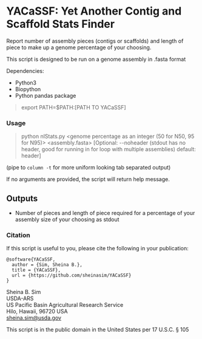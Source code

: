 # YACaSSF: Yet Another Contig and Scaffold Stats Finder 
Report number of assembly pieces (contigs or scaffolds) and length of piece to make up a genome percentage of your choosing.

This script is designed to be run on a genome assembly in .fasta format 

Dependencies:

* Python3 
* Biopython
* Python pandas package

> export PATH=$PATH:[PATH TO YACaSSF]  

### Usage
  
> python nlStats.py \<genome percentage as an integer (50 for N50, 95 for N95)\> \<assembly.fasta\> [Optional: --noheader (stdout has no header, good for running in for loop with multiple assemblies) default: header] 

(pipe to `column -t` for more uniform looking tab separated output)

If no arguments are provided, the script will return help message.

## Outputs

* Number of pieces and length of piece required for a percentage of your assembly size of your choosing as stdout 

### Citation

If this script is useful to you, please cite the following in your publication:

```
@software{YACaSSF,
  author = {Sim, Sheina B.},
  title = {YACaSSF},
  url = {https://github.com/sheinasim/YACaSSF}
}
```

Sheina B. Sim  
USDA-ARS  
US Pacific Basin Agricultural Research Service  
Hilo, Hawaii, 96720 USA  
sheina.sim@usda.gov  

This script is in the public domain in the United States per 17 U.S.C. § 105
